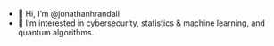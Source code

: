 - 👋 Hi, I’m @jonathanhrandall
- 👀 I’m interested in cybersecurity, statistics & machine learning, and quantum algorithms.

<!---
jonathanhrandall/jonathanhrandall is a ✨ special ✨ repository because its `README.md` (this file) appears on your GitHub profile.
You can click the Preview link to take a look at your changes.
--->
